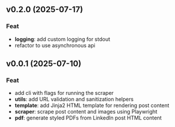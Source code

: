 ## v0.2.0 (2025-07-17)

### Feat

- **logging**: add custom logging for stdout
- refactor to use asynchronous api

## v0.0.1 (2025-07-10)

### Feat

- add cli with flags for running the scraper
- **utils**: add URL validation and sanitization helpers
- **template**: add Jinja2 HTML template for rendering post content
- **scraper**: scrape post content and images using Playwright
- **pdf**: generate styled PDFs from LinkedIn post HTML content
